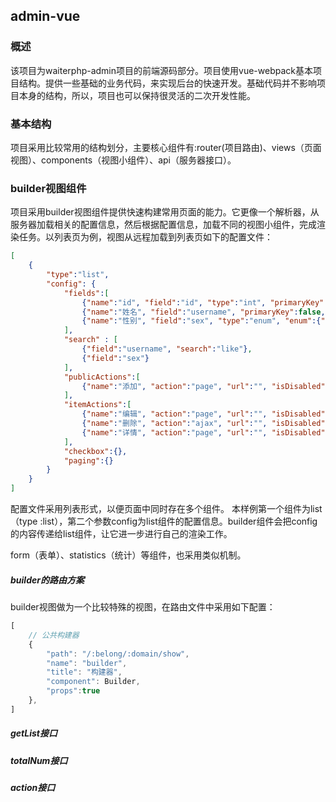 ## admin-vue

### 概述
该项目为waiterphp-admin项目的前端源码部分。项目使用vue-webpack基本项目结构。提供一些基础的业务代码，来实现后台的快速开发。基础代码并不影响项目本身的结构，所以，项目也可以保持很灵活的二次开发性能。

### 基本结构
项目采用比较常用的结构划分，主要核心组件有:router(项目路由)、views（页面视图）、components（视图小组件）、api（服务器接口）。

### builder视图组件
项目采用builder视图组件提供快速构建常用页面的能力。它更像一个解析器，从服务器加载相关的配置信息，然后根据配置信息，加载不同的视图小组件，完成渲染任务。以列表页为例，视图从远程加载到列表页如下的配置文件：

```json
[
    {
        "type":"list",
        "config": {
            "fields":[
                {"name":"id", "field":"id", "type":"int", "primaryKey":true, "fastEdit":false},
                {"name":"姓名", "field":"username", "primaryKey":false, "fastEdit":true},
                {"name":"性别", "field":"sex", "type":"enum", "enum":{"1":"男","2":"女"}}
            ],
            "search" : [
                {"field":"username", "search":"like"},
                {"field":"sex"}
            ],
            "publicActions":[
                {"name":"添加", "action":"page", "url":"", "isDisabled":false}
            ],
            "itemActions":[
                {"name":"编辑", "action":"page", "url":"", "isDisabled":false},
                {"name":"删除", "action":"ajax", "url":"", "isDisabled":false, "confirm":true},
                {"name":"详情", "action":"page", "url":"", "isDisabled":false}
            ],
            "checkbox":{},
            "paging":{}
        }
    }
]
```
配置文件采用列表形式，以便页面中同时存在多个组件。
本样例第一个组件为list（type :list），第二个参数config为list组件的配置信息。builder组件会把config的内容传递给list组件，让它进一步进行自己的渲染工作。

form（表单）、statistics（统计）等组件，也采用类似机制。

##### builder的路由方案
builder视图做为一个比较特殊的视图，在路由文件中采用如下配置：

```javascript
[
    // 公共构建器
    {
        "path": "/:belong/:domain/show",
        "name": "builder",
        "title": "构建器",
        "component": Builder,
        "props":true
    },
]

```

##### getList接口

##### totalNum接口

##### action接口


